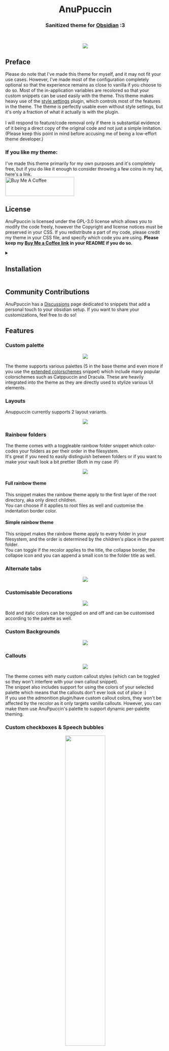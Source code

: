 <h1 align="center">AnuPpuccin</h1>
<h3 align="center">Sanitized theme for <a href="https://obsidian.md">Obsidian</a> :3</h3><br>

<p align="center"> <img src="assets/gh-preview.webp"> </p>

## Preface
Please do note that I've made this theme for myself, and it may not fit your use cases. However, I've made most of the configuration completely optional so that the experience remains as close to vanilla if you choose to do so. Most of the in-application variables are recolored so that your custom snippets can be used easily with the theme.
This theme makes heavy use of the <a href="https://github.com/mgmeyers/obsidian-style-settings">style settings</a> plugin, which controls most of the features in the theme. The theme is perfectly usable even without style settings, but it's only a fraction of what it actually is with the plugin.
<br><br>
I will respond to feature/code removal only if there is substantial evidence of it being a direct copy of the original code and not just a simple imitation. (Please keep this point in mind before accusing me of being a low-effort theme developer.)

### If you like my theme:
I've made this theme primarily for my own purposes and it's completely free, but if you do like it enough to consider throwing a few coins in my hat, here's a link.<br>
<a href="https://www.buymeacoffee.com/anubisnekhet" target="_blank"><img src="https://cdn.buymeacoffee.com/buttons/v2/default-yellow.png" alt="Buy Me A Coffee" style="height: 60px !important;width: 217px !important;" ></a>

## License
AnuPpuccin is licensed under the GPL-3.0 license which allows you to modify the code freely, however the Copyright and license notices must be preserved in your CSS. If you redistribute a part of my code, please credit my theme in your CSS file, and specify which code you are using. **Please keep my <a href="https://www.buymeacoffee.com/anubisnekhet">Buy Me a Coffee link</a> in your README if you do so.**

<details>
<summary><h2>Installation</h2></summary>
<h3>Normal Installation</h3>
Go to your theme folder (<code>.obsidian/themes</code>) and run:<br><br>
<pre><code>git clone https://github.com/AnubisNekhet/AnuPpuccin.git</code></pre>
<h3>Updating</h3>
Go to your AnuPuccin folder (<code>.obsidian/themes/Anuppuccin</code>) and run:<br><br>
<pre><code>git pull</code></pre>
<h3>Building</h3>
Clone the github repo and run <code>sass src/base.scss theme.css</code> in the root folder.
</details>

## Community Contributions
AnuPpuccin has a [Discussions](https://github.com/AnubisNekhet/AnuPpuccin/discussions/categories/snippets) page dedicated to snippets that add a personal touch to your obsidian setup. If you want to share your customizations, feel free to do so!

## Features

### Custom palette
<p align="center"> <img src="assets/gh-colorscheme-preview.webp"> </p>
The theme supports various palettes (5 in the base theme and even more if you use the <a href="https://github.com/AnubisNekhet/AnuPpuccin/blob/main/snippets/extended-colorschemes.css">extended colorschemes</a> snippet) which include many popular colorschemes such as Catppuccin and Dracula. These are heavily integrated into the theme as they are directly used to stylize various UI elements.

### Layouts
Anuppuccin currently supports 2 layout variants.
<p align="center"> <img src="assets/gh-layout-preview.webp"> </p>

### Rainbow folders
The theme comes with a toggleable rainbow folder snippet which color-codes your folders as per their order in the filesystem.<br>
It's great if you need to easily distinguish between folders or if you want to make your vault look a bit prettier (Both in my case :P)<br>
<p align="center"> <img src="assets/gh-rainbow-preview.webp"> </p>

#### Full rainbow theme
This snippet makes the rainbow theme apply to the first layer of the root directory, aka only direct children.<br>
You can choose if it applies to root files as well and customise the indentation border color.<br>

#### Simple rainbow theme
This snippet makes the rainbow theme apply to every folder in your filesystem, and the order is determined by the children's place in the parent folder.<br>
You can toggle if the recolor applies to the title, the collapse border, the collapse icon and you can append a small icon to the folder title as well.<br>

### Alternate tabs

<p align="center"> <img src="assets/gh-preview-tabs.webp"> </p>

### Customisable Decorations
<p align="center"> <img src="assets/gh-decorations-preview.webp"> </p>
Bold and italic colors can be toggled on and off and can be customised according to the palette as well.

### Custom Backgrounds
<p align="center"> <img src="assets/bg-image-preview.webp"> </p>

### Callouts
<p align="center"> <img src="assets/gh-callout-preview.webp"> </p>
The theme comes with many custom callout styles (which can be toggled so they won't interfere with your own callout snippet).<br>
The snippet also includes support for using the colors of your selected palette which means that the callouts don't ever look out of place :)<br>
If you use the admonition plugin/have custom callout colors, they won't be affected by the recolor as it only targets vanilla callouts. However, you can make them use AnuPpuccin's palette to support dynamic per-palette theming.<br>

### Custom checkboxes & Speech bubbles
<p align="center"> <img src="assets/gh-checkbox-preview.webp" width="50%"> </p>
Anuppuccin's custom checkboxes try to mimic the original checkbox design as much as possible, while still being optional incase you want to use your own checkbox snippet.
Speech bubbles have been provided which are useful for language learners and RPG vault users alike.<br>Custom checkboxes have been designed to match those provided by the <a href="https://github.com/ceciliamay/obsidianmd-theme-primary">Primary</a> theme for ease of migration and consistency.

| Syntax | Description |
|--------|-------------|
| `- [ ]`  | Unchecked   |
| `- [x]`  | Checked     |
| `- [>]`  | Rescheduled |
| `- [<]`  | Scheduled   |
| `- [!]`  | Important   |
| `- [-]`  | Cancelled   |
| `- [/]`  | In Progress |
| `- [?]`  | Question    |
| `- [*]`  | Star        |
| `- [n]`  | Note        |
| `- [l]`  | Location    |
| `- [i]`  | Information |
| `- [I]`  | Idea        |
| `- [S]`  | Amount      |
| `- [p]`  | Pro         |
| `- [c]`  | Con         |
| `- [b]`  | Bookmark    |
| `- ["]`  | Quote       |
| `- [0]`  | Speech bubble 0 |
| `- [1]`  | Speech bubble 1 |
| `- [2]`  | Speech bubble 2 |
| `- [3]`  | Speech bubble 3 |
| `- [4]`  | Speech bubble 4 |
| `- [5]`  | Speech bubble 5 |
| `- [6]`  | Speech bubble 6 |
| `- [7]`  | Speech bubble 7 |
| `- [8]`  | Speech bubble 8 |
| `- [9]`  | Speech bubble 9 |

### Colorful Frames
<p align="center"> <img src="assets/gh-colorful-frames-preview.webp"> </p>
Adapted from Kepano's <a href="https://github.com/kepano/obsidian-minimal">Minimal</a> theme, colorful frames add some pop to your vault by displaying your accent color on the top-most bar.

### Simplified markdown embeds
Markdown embeds have an alternate styling with an animated variant which can be toggled globally using style settings or individually using alt names for embeds, for example: `![[embed|alt-name]]`

| Embed style | Alt name |
| ----------- | -------- |
| Seamless | seamless |

## Colorschemes used
**Note**: Colorschemes that aren't in the base theme can be used through the [extended colorschemes](https://github.com/AnubisNekhet/AnuPpuccin/blob/main/snippets/extended-colorschemes.css) snippet. <br> **Important**: Some colorschemes have been been modified to fit the Catppuccin color value style, which means there will be some changes made to make the theme feel more natural.

| Theme | Light Mode | Dark Mode | Extra Notes |
| ----- | ---------- | --------- | ----------- |
| [Atom](https://github.com/kognise/obsidian-atom) | Yes | Yes | Accent value is hardcoded into the theme. |
| [Catppuccin](https://github.com/catppuccin/catppuccin) | Yes| Yes | There are 4 variants of the dark theme, namely: Frappe, Macchiato, Mocha and Mocha Old.<br>The light theme is called Latte. |
| Coffee | No | Yes | Custom colorscheme |
| [Everforest](https://github.com/sainnhe/everforest) | Yes | Yes | - |
| [Dracula](https://github.com/dracula/dracula-theme) | No | Yes | - |
| [Gruvbox](https://github.com/morhetz/gruvbox) | Yes | Yes | - |
| [Nord](https://github.com/arcticicestudio/nord) | Yes | Yes | A custom darker variant of the dark theme is included as well. <br> Accent value is hardcoded into the theme.|
| Notion | Yes | Yes | - |
| [Kanagawa](https://github.com/rebelot/kanagawa.nvim) | No | Yes | - |
| [Rosé Pine](https://github.com/rose-pine/rose-pine-theme) | Yes | Yes | The second variant of the dark theme, namely Rosé Pine dawn hasn't been implemented yet. |
| [Rosebox](https://github.com/KraXen72/rosebox) | No | Yes | Accent value is hardcoded into the theme. |
| [Royal Velvet](https://github.com/caro401/royal-velvet) | No | Yes | - |
| Sandy Beaches | Yes | No | Provided by [melnhh](https://github.com/melnhh) |
| [Solarized](https://github.com/altercation/solarized) | Yes | Yes | - |

<details>
<summary><h3>Previews</h3></summary>
<details>
<summary><h4>Atom</h4></summary>
<img src="assets/colorschemes/atom-light.webp"/>
<img src="assets/colorschemes/atom-dark.webp"/>
</details>
<details>
<summary><h4>Catppuccin</h4></summary>
<h4 align="center">Latte</h4>
<img src="assets/colorschemes/catppuccin-latte.webp"/>
<h4 align="center">Frappe</h4>
<img src="assets/colorschemes/catppuccin-frappe.webp"/>
<h4 align="center">Macchiato</h4>
<img src="assets/colorschemes/catppuccin-macchiato.webp"/>
<h4 align="center">Mocha</h4>
<img src="assets/colorschemes/catppuccin-mocha.webp"/>
<h4 align="center">Mocha Old</h4>
<img src="assets/colorschemes/catppuccin-mocha-old.webp"/>
</details>
<details>
<summary><h4>Generic</h4></summary>
<h4 align="center">Dark</h4>
<img src="assets/colorschemes/generic-dark.webp"/>
<h4 align="center">AMOLED Dark</h4>
<img src="assets/colorschemes/amoled-dark.webp"/>
</details>
<details>
<summary><h4>Coffee</h4></summary>
<img src="assets/colorschemes/coffee-dark.webp"/>
</details>
<details>
<summary><h4>Everforest</h4></summary>
<img src="assets/colorschemes/everforest-light.webp"/>
<img src="assets/colorschemes/everforest-dark.webp"/>
</details>
<details>
<summary><h4>Dracula</h4></summary>
<img src="assets/colorschemes/dracula-dark.webp"/>
</details>
<details>
<summary><h4>Gruvbox</h4></summary>
<img src="assets/colorschemes/gruvbox-light.webp"/>
<img src="assets/colorschemes/gruvbox-dark.webp"/>
</details>
<details>
<summary><h4>Nord</h4></summary>
<h4 align="center">Nord Light</h4>
<img src="assets/colorschemes/nord-light-original.webp"/>
<h4 align="center">Nord Dark</h4>
<img src="assets/colorschemes/nord-dark.webp"/>
<h4 align="center">Nord Darker (Custom Palette)</h4>
<img src="assets/colorschemes/nord-darker.webp"/>
</details>
<details>
<summary><h4>Notion</h4></summary>
<img src="assets/colorschemes/notion-light.webp"/>
<img src="assets/colorschemes/notion-dark.webp"/>
</details>
<details>
<summary><h4>Kanagawa</h4></summary>
<img src="assets/colorschemes/kanagawa-dark.webp"/>
</details>
<details>
<summary><h4>Rosebox</h4></summary>
<img src="assets/colorschemes/rosebox-dark.webp"/>
</details>
<details>
<summary><h4>Rosé Pine</h4></summary>
<h4 align="center">Rosé Pine Dawn</h4>
<img src="assets/colorschemes/rosepine-light.webp"/>
<h4 align="center">Rosé Pine</h4>
<img src="assets/colorschemes/rosepine-dark.webp"/>
</details>
<details>
<summary><h4>Royal Velvet</h4></summary>
<img src="assets/colorschemes/royal-velvet.webp"/>
</details>
<details>
<summary><h4>Sandy Beaches</h4></summary>
<img src="assets/colorschemes/sandy-beaches-light.webp"/>
</details>
<details>
<summary><h4>Solarized</h4></summary>
<img src="assets/colorschemes/solarized-light.webp"/>
<img src="assets/colorschemes/solarized-dark.webp"/>
</details>
</details>

Note: Themes are toggled via style settings, the default themes are **Latte** for light mode and **Mocha** for dark mode.

### Custom CSS Classes
Inserting these css classes into your note frontmatter will style your notes individually.

| CSS Class | Function |
| ----- | ----- |
| `heading-normal-toggle` | Disables color in headings |
| `decorations-normal-toggle` | Disables color in text decorations like **bold** and *italic* |
| `hide-metadata` | Hides metadata |
| `metadata-button` | Enables custom metadata button |



### Integrations
- Excalidraw
- Kanban
- Style Settings
#### Minimal Features
AnuPpuccin does not come with any code provided by [Minimal](https://github.com/kepano/obsidian-minimal), however it does contain styling and style settings support for certain features that can be compiled via CSS. You can buy Kepano a coffee here:
<a href="https://www.buymeacoffee.com/kepano" target="_blank"><img src="https://cdn.buymeacoffee.com/buttons/v2/default-yellow.png" alt="Buy Me A Coffee" style="height: 60px !important;width: 217px !important;" ></a>

### Recommended Fonts
- **Interface**: [Overpass](https://fonts.google.com/specimen/Overpass)
- **Text**: [Rubik](https://fonts.google.com/specimen/Rubik)
- **Headings**: [Noto Serif](https://fonts.google.com/noto/specimen/Noto+Serif)

### Special thanks to:
- [Paul Ryley](https://github.com/pryley) for countless contributions to the theme and amazing sense of design in general.
- [Chuck Harmston](https://github.com/chuckharmston) for his amazing alternate tabs snippet.
- [melnhh](https://github.com/melnhh) for their amazing colorscheme.
- [EdualcLaiv](https://github.com/EdualcLaiv)

## Credits and Acknowledgements
- [@kepano's](https://github.com/kepano) [Minimal](https://github.com/kepano/obsidian-minimal) for the inspiration for [colorful frames](https://github.com/AnubisNekhet/AnuPpuccin/blob/main/src/modules/Features/colorful-frame.scss) and partial inspiration for style settings menus design, as well as style settings for the Minimal Cards snippet
- [@ceciliamay's](https://github.com/ceciliamay) [Primary](https://github.com/ceciliamay/obsidianmd-theme-primary) for inspiration for [custom checkboxes](https://github.com/AnubisNekhet/AnuPpuccin/blob/main/src/modules/Features/custom-checkboxes.scss) and [floating vault title](https://github.com/AnubisNekhet/AnuPpuccin/blob/main/src/modules/Features/floating-title.scss)
- [@SlRvb](https://github.com/SlRvb) for [ITS](https://github.com/SlRvb/Obsidian--ITS-Theme) frontmatter styling inspiration.
